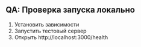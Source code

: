 ## QA: Проверка запуска локально

1. Установить зависимости
2. Запустить тестовый сервер
3. Открыть http://localhost:3000/health
